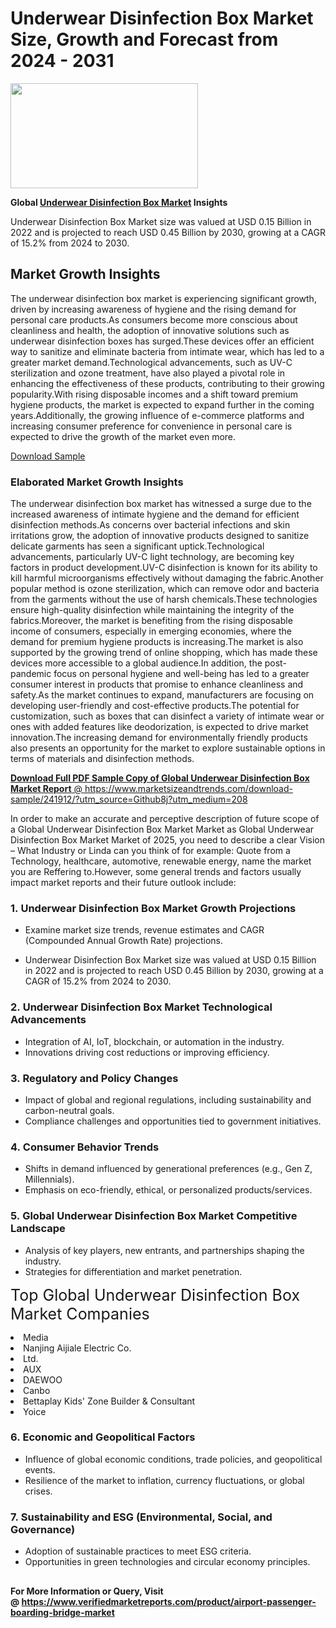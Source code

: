 <H1>Underwear Disinfection Box Market Size, Growth and Forecast from 2024 - 2031</H1><img class="aligncenter size-medium wp-image-584254" src="https://thirdeyenews.in/wp-content/uploads/2024/09/Global-Market-Research-300x168.jpeg" alt="" width="300" height="168" /><p><strong>Global&nbsp;<a href="https://www.marketsizeandtrends.com/download-sample/241912/?utm_source=Github8j?utm_medium=208">Underwear Disinfection Box Market</a> Insights</strong></p><p>Underwear Disinfection Box Market size was valued at USD 0.15 Billion in 2022 and is projected to reach USD 0.45 Billion by 2030, growing at a CAGR of 15.2% from 2024 to 2030.</p><p><h2>Market Growth Insights</h2> <p>The underwear disinfection box market is experiencing significant growth, driven by increasing awareness of hygiene and the rising demand for personal care products.As consumers become more conscious about cleanliness and health, the adoption of innovative solutions such as underwear disinfection boxes has surged.These devices offer an efficient way to sanitize and eliminate bacteria from intimate wear, which has led to a greater market demand.Technological advancements, such as UV-C sterilization and ozone treatment, have also played a pivotal role in enhancing the effectiveness of these products, contributing to their growing popularity.With rising disposable incomes and a shift toward premium hygiene products, the market is expected to expand further in the coming years.Additionally, the growing influence of e-commerce platforms and increasing consumer preference for convenience in personal care is expected to drive the growth of the market even more.</p> <p><a href="#">Download Sample</a></p> <h3>Elaborated Market Growth Insights</h3> <p>The underwear disinfection box market has witnessed a surge due to the increased awareness of intimate hygiene and the demand for efficient disinfection methods.As concerns over bacterial infections and skin irritations grow, the adoption of innovative products designed to sanitize delicate garments has seen a significant uptick.Technological advancements, particularly UV-C light technology, are becoming key factors in product development.UV-C disinfection is known for its ability to kill harmful microorganisms effectively without damaging the fabric.Another popular method is ozone sterilization, which can remove odor and bacteria from the garments without the use of harsh chemicals.These technologies ensure high-quality disinfection while maintaining the integrity of the fabrics.Moreover, the market is benefiting from the rising disposable income of consumers, especially in emerging economies, where the demand for premium hygiene products is increasing.The market is also supported by the growing trend of online shopping, which has made these devices more accessible to a global audience.In addition, the post-pandemic focus on personal hygiene and well-being has led to a greater consumer interest in products that promise to enhance cleanliness and safety.As the market continues to expand, manufacturers are focusing on developing user-friendly and cost-effective products.The potential for customization, such as boxes that can disinfect a variety of intimate wear or ones with added features like deodorization, is expected to drive market innovation.The increasing demand for environmentally friendly products also presents an opportunity for the market to explore sustainable options in terms of materials and disinfection methods.</p> <p><a href="#"></p><p><span class=""><strong>Download Full PDF Sample Copy of Global Underwear Disinfection Box Market Report</strong> @ <a href="https://www.marketsizeandtrends.com/download-sample/241912/?utm_source=Github8j?utm_medium=208" target="_blank">https://www.marketsizeandtrends.com/download-sample/241912/?utm_source=Github8j?utm_medium=208</a></span></p><p>In order to make an accurate and perceptive description of future scope of a Global&nbsp;Underwear Disinfection Box Market Market as Global&nbsp;Underwear Disinfection Box Market Market of 2025, you need to describe a clear Vision &ndash; What Industry or Linda can you think of for example: Quote from a Technology, healthcare, automotive, renewable energy, name the market you are Reffering to.However, some general trends and factors usually impact market reports and their future outlook include:</p><h3>1.&nbsp;<strong>Underwear Disinfection Box Market Growth Projections</strong></h3><ul><li>Examine market size trends, revenue estimates and CAGR (Compounded Annual Growth Rate) projections.</li><li><p>Underwear Disinfection Box Market size was valued at USD 0.15 Billion in 2022 and is projected to reach USD 0.45 Billion by 2030, growing at a CAGR of 15.2% from 2024 to 2030.</p></li></ul><h3>2.&nbsp;<strong>Underwear Disinfection Box Market Technological Advancements</strong></h3><ul><li>Integration of AI, IoT, blockchain, or automation in the industry.</li><li>Innovations driving cost reductions or improving efficiency.</li></ul><h3>3.&nbsp;<strong>Regulatory and Policy Changes</strong></h3><ul><li>Impact of global and regional regulations, including sustainability and carbon-neutral goals.</li><li>Compliance challenges and opportunities tied to government initiatives.</li></ul><h3>4.&nbsp;<strong>Consumer Behavior Trends</strong></h3><ul><li>Shifts in demand influenced by generational preferences (e.g., Gen Z, Millennials).</li><li>Emphasis on eco-friendly, ethical, or personalized products/services.</li></ul><h3>5.&nbsp;<strong>Global Underwear Disinfection Box Market Competitive Landscape</strong></h3><ul><li>Analysis of key players, new entrants, and partnerships shaping the industry.</li><li>Strategies for differentiation and market penetration.</li></ul><p data-pm-slice="1 1 []"><span style="color: inherit; font-family: inherit; font-size: 25px;">Top Global Underwear Disinfection Box Market Companies</span></p><div class="" data-test-id=""><p><li>Media</li><li> Nanjing Aijiale Electric Co.</li><li> Ltd.</li><li> AUX</li><li> DAEWOO</li><li> Canbo</li><li> Bettaplay Kids' Zone Builder & Consultant</li><li> Yoice</li></p></div><h3>6.&nbsp;<strong>Economic and Geopolitical Factors</strong></h3><ul><li>Influence of global economic conditions, trade policies, and geopolitical events.</li><li>Resilience of the market to inflation, currency fluctuations, or global crises.</li></ul><h3>7.&nbsp;<strong>Sustainability and ESG (Environmental, Social, and Governance)</strong></h3><ul><li>Adoption of sustainable practices to meet ESG criteria.</li><li>Opportunities in green technologies and circular economy principles.</li></ul><h2><strong style="font-size: 14px;">For More Information or Query, Visit @&nbsp;</strong><a style="background-color: #ffffff; font-size: 14px;" href="https://www.marketsizeandtrends.com/report/underwear-disinfection-box-market/" target="_blank">https://www.verifiedmarketreports.com/product/airport-passenger-boarding-bridge-market</a></h2>